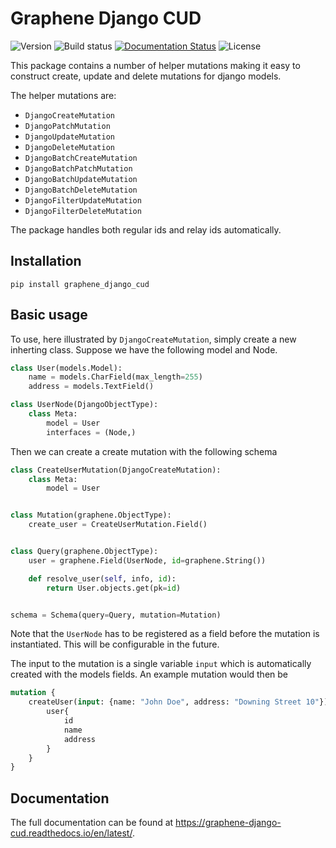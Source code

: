 # Graphene Django CUD

![Version](https://img.shields.io/pypi/v/graphene-django-cud)
![Build status](https://travis-ci.org/tOgg1/graphene-django-cud.svg?branch=develop)
[![Documentation Status](https://readthedocs.org/projects/graphene-django-cud/badge/?version=latest)](https://graphene-django-cud.readthedocs.io/en/latest/?badge=latest)
![License](https://img.shields.io/github/license/tOgg1/graphene-django-cud)

This package contains a number of helper mutations making it easy to construct create, update and delete mutations for django models.

The helper mutations are:
 * `DjangoCreateMutation`
 * `DjangoPatchMutation`
 * `DjangoUpdateMutation`
 * `DjangoDeleteMutation`
 * `DjangoBatchCreateMutation`
 * `DjangoBatchPatchMutation`
 * `DjangoBatchUpdateMutation`
 * `DjangoBatchDeleteMutation`
 * `DjangoFilterUpdateMutation`
 * `DjangoFilterDeleteMutation`

The package handles both regular ids and relay ids automatically.

## Installation

`pip install graphene_django_cud`

## Basic usage

To use, here illustrated by `DjangoCreateMutation`, simply create a new inherting class.
Suppose we have the following model and Node.

```python
class User(models.Model):
    name = models.CharField(max_length=255)
    address = models.TextField()

class UserNode(DjangoObjectType):
    class Meta:
        model = User
        interfaces = (Node,)
```

Then we can create a create mutation with the following schema

```python
class CreateUserMutation(DjangoCreateMutation):
    class Meta:
        model = User


class Mutation(graphene.ObjectType):
    create_user = CreateUserMutation.Field()


class Query(graphene.ObjectType):
    user = graphene.Field(UserNode, id=graphene.String())

    def resolve_user(self, info, id):
        return User.objects.get(pk=id)


schema = Schema(query=Query, mutation=Mutation)
```

Note that the `UserNode` has to be registered as a field before the mutation is instantiated. This will be configurable in the future.

The input to the mutation is a single variable `input` which is automatically created with the models fields.
An example mutation would then be

```graphql
mutation {
    createUser(input: {name: "John Doe", address: "Downing Street 10"}){
        user{
            id
            name
            address
        }
    }
}
```

## Documentation

The full documentation can be found at https://graphene-django-cud.readthedocs.io/en/latest/.
